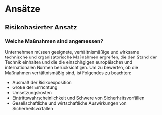 # Ansätze

## Risikobasierter Ansatz

### Welche Maßnahmen sind angemessen?

Unternehmen müssen geeignete, verhältnismäßige und wirksame technische und organisatorische Maßnahmen ergreifen, die den Stand der Technik einhalten und die die einschlägigen europäischen und internationalen Normen berücksichtigen. Um zu bewerten, ob die Maßnahmen verhältnismäßig sind, ist Folgendes zu beachten:

- Ausmaß der Risikoexposition
- Größe der Einrichtung
- Umsetzungskosten
- Eintrittswahrscheinlichkeit und Schwere von Sicherheitsvorfällen
- Gesellschaftliche und wirtschaftliche Auswirkungen von Sicherheitsvorfällen
